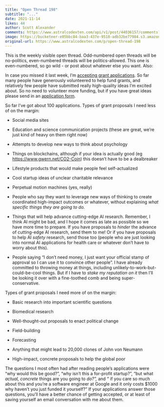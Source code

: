 ```yaml
---
title: "Open Thread 198"
subtitle: "..."
date: 2021-11-14
likes: 44
author: Scott Alexander
comments: https://www.astralcodexten.com/api/v1/post/44036157/comments?&all_comments=true
image: https://bucketeer-e05bbc84-baa3-437e-9518-adb32be77984.s3.amazonaws.com/public/images/13c45fd2-3203-4ee7-829b-0b91a186b773_496x341.png
original-url: https://www.astralcodexten.com/p/open-thread-198
---
```

This is the weekly visible open thread. Odd-numbered open threads will be no-politics, even-numbered threads will be politics-allowed. This one is even-numbered, so go wild - or post about whatever else you want. Also:

In case you missed it last week, I’m [accepting grant applications](https://astralcodexten.substack.com/p/apply-for-an-acx-grant). So far many people have generously volunteered to help fund grants, and relatively few people have submitted really high-quality ideas I’m excited about. So no need to volunteer more funding, but if you have great ideas please send in an [application form](https://forms.gle/UG34SZJDbZiRudTV8).

So far I’ve got about 100 applications. Types of grant proposals I need less of on the margin:

  * Social media sites

  * Education and science communication projects (these are great, we’re just kind of heavy on them right now)

  * Attempts to develop new ways to think about psychology

  * Things on blockchains, although if your idea is actually good (eg <https://www.gwern.net/CO2-Coin>) this doesn’t have to be a dealbreaker

  * Lifestyle products that would make people feel self-actualized

  * Cool startup ideas of unclear charitable relevance

  * Perpetual motion machines (yes, really)

  * People who say they want to leverage new ways of thinking to create coordinated high-impact outcomes or whatever, without explaining _what specific things they are going to do._

  * Things that will help advance cutting-edge AI research. Remember, I think AI might be bad, and I hope it comes as late as possible so we have more time to prepare. If you have proposals to _hinder_ the advance of cutting-edge AI research, send them to me! Or if you have proposals to help AI _safety_ research, send those too (people who are just looking into normal AI applications for health care or whatever don’t have to worry about this).

  * People saying “I don’t need money, I just want your official stamp of approval so I can use it to convince other people”. I have already committed to throwing money at things, including unlikely-to-work-but-could-be-cool things. But if I have to _stake my reputation_ _on it_ then I’ll be looking it over with a fine-toothed comb and being super-conservative.




Types of grant proposals I need more of on the margin:

  * Basic research into important scientific questions

  * Biomedical research

  * Well-thought-out proposals to enact political change

  * Field-building

  * Forecasting

  * Anything that might lead to 20,000 clones of John von Neumann

  * High-impact, concrete proposals to help the global poor




The questions I most often had after reading people’s applications were “why would this be good?”, “why isn’t this a for-profit startup?”, “but what _actual, concrete_ things are you going to _do?”,_ and _“_ if you care so much about this and you’re a software engineer at Google and it only costs $1000 why haven’t you just funded it yourself?” If your applications answer those questions, you’ll have a better chance of getting accepted, or at least of saving yourself an email conversation with me about them.
